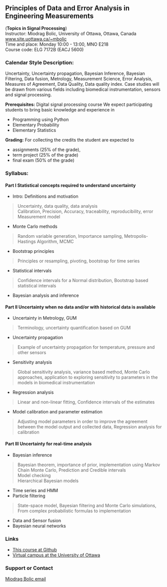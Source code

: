 ## Principles of Data and Error Analysis in Engineering Measurements
(**Topics in Signal Processing**) <br>
Instructor: Miodrag Bolic, University of Ottawa, Ottawa, Canada<br> www.site.uottawa.ca/~mbolic <br>
Time and place:  Monday 10:00 - 13:00, MNO E218 <br>
Course code: ELG 7172B (EACJ 5600) <br>



### Calendar Style Description:
Uncertainty, Uncertainty propagation, Bayesian Inference, Bayesian Filtering, Data fusion, Metrology, Measurement Science, Error Analysis, Measures of Agreement, Data Quality, Data quality index.  Case studies will be drawn from various fields including biomedical instrumentation, sensors and signal processing.

**Prerequisites:** Digital signal processing course
We expect participating students to bring basic knowledge and experience in
* Programming using Python
* Elementary Probability
* Elementary Statistics

**Grading:** For collecting the credits the student are expected to
* assignments (25% of the grade),
* term project (25% of the grade)
* final exam (50% of the grade)


### Syllabus:
#### Part I Statistical concepts required to understand uncertainty
* Intro: Definitions and motivation
>Uncertainty, data quality, data analysis <br>
Calibration, Precision, Accuracy, traceability, reproducibility, error <br>
Measurement model

* Monte Carlo methods
> Random variable generation, Importance sampling, Metropolis-Hastings Algorithm, MCMC

* Bootstrap principles
> Principles or resampling, pivoting, bootstrap for time series

* Statistical intervals
> Confidence intervals for a Normal distribution, Bootstrap based statistical intervals

* Bayesian analysis and inference

####  Part II Uncertainty when no data and/or with historical data is available
* Uncertainty in Metrology, GUM
> Terminology, uncertainty quantification based on GUM

* Uncertainty propagation
> Example of uncertainty propagation for temperature, pressure and other sensors

* 	Sensitivity analysis
> Global sensitivity analysis, variance based method, Monte Carlo approaches, application to exploring sensitivity to parameters in the models in biomedical instrumentation

* 	Regression analysis
> Linear and non-linear fitting, Confidence intervals of the estimates

* 	Model calibration and parameter estimation
> Adjusting model parameters in order to improve the agreement between the model output and collected data, Regression analysis for calibration


####  Part III Uncertainty for real-time analysis
* 	Bayesian inference
> Bayesian theorem, importance of prior, implementation using Markov Chain Monte Carlo, Prediction and Credible intervals <br>
Model checking <br>
Hierarchical Bayesian models

* 	Time series and HMM
* 	Particle filtering
> State-space model, Bayesian filtering and Monte Carlo simulations, From complex probabilistic formulas to implementation

* 	Data and Sensor fusion
* 	Bayesian neural networks



### Links

* [This course at Github](https://mbolic2.github.io/Uncertainty_Course/) <br>
* [Virtual campus at the University of Ottawa](https://idp3.uottawa.ca/idp/login.jsp?actionUrl=%2Fidp%2FAuthn%2FUserPassword)


### Support or Contact

[Miodrag Bolic email ](mailto:mbolic@site.uottawa.ca)
